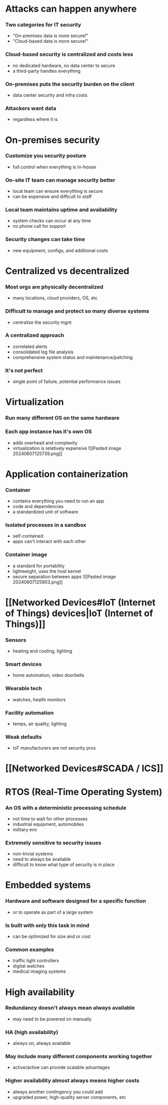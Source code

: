 # Attacks can happen anywhere
### Two categories for IT security
- "On-premises data is more secure!"
- "Cloud-based data is more secure!"
### Cloud-based security is centralized and costs less
- no dedicated hardware, no data center to secure
- a third-party handles everything
### On-premises puts the security burden on the client
- data center security and infra costs
### Attackers want data
- regardless where it is
# On-premises security
### Customize you security posture
- full control when everything is in-house
### On-site IT team can manage security better
- local team can ensure everything is secure
- can be expensive and difficult to staff
### Local team maintains uptime and availability
- system checks can occur at any time
- no phone call for support
### Security changes can take time
- new equipment, configs, and additional costs
# Centralized vs decentralized
### Most orgs are physically decentralized
- many locations, cloud providers, OS, etc
### Difficult to manage and protect so many diverse systems
- centralize the security mgnt
### A centralized approach
- correlated alerts
- consolidated log file analysis
- comprehensive system status and maintenance/patching
### It's not perfect
- single point of failure, potential performance issues
# Virtualization
### Run many different OS on the same hardware
### Each app instance has it's own OS
- adds overhead and complexity
- virtualization is relatively expensive
![[Pasted image 20240607125739.png]]
# Application containerization
### Container
- contains everything you need to run an app
- code and dependencies
- a standardized unit of software
### Isolated processes in a sandbox
- self-contained
- apps can't interact with each other
### Container image
- a standard for portability
- lightweight, uses the host kernel
- secure separation between apps
![[Pasted image 20240607125903.png]]
# [[Networked Devices#IoT (Internet of Things) devices|IoT (Internet of Things)]]
### Sensors
- heating and cooling, lighting
### Smart devices
- home automation, video doorbells
### Wearable tech
- watches, health monitors
### Facility automation
- temps, air quality, lighting
### Weak defaults
- IoT manufacturers are not security pros
# [[Networked Devices#SCADA / ICS]]
# RTOS (Real-Time Operating System)
### An OS with a deterministic processing schedule
- not time to wait for other processes
- industrial equipment, automobiles
- military env
### Extremely sensitive to security issues
- non-trivial systems
- need to always be available
- difficult to know what type of security is in place
# Embedded systems
### Hardware and software designed for a specific function
- or to operate as part of a large system
### Is built with only this task in mind
- can be optimized for size and or cost
### Common examples
- traffic light controllers
- digital watches
- medical imaging systems
# High availability
### Redundancy doesn't always mean always available
- may need to be powered on manually
### HA (high availability)
- always on, always available
### May include many different components working together
- active/active can provide scalable advantages
### Higher availability almost always means higher costs
- always another contingency you could add
- upgraded power, high-quality server components, etc
